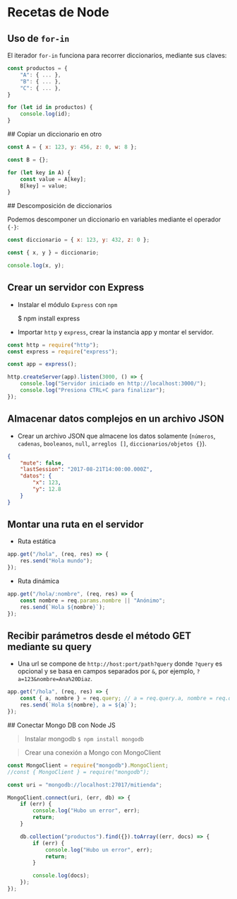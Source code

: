 # Recetas de Node

## Uso de `for-in`

El iterador `for-in` funciona para recorrer diccionarios, mediante sus claves:

~~~js
const productos = {
    "A": { ... },
    "B": { ... },
    "C": { ... },
}

for (let id in productos) {
    console.log(id);
}
~~~

## Copiar un diccionario en otro

~~~js
const A = { x: 123, y: 456, z: 0, w: 8 };

const B = {};

for (let key in A) {
    const value = A[key];
    B[key] = value;
}
~~~

## Descomposición de diccionarios

Podemos descomponer un diccionario en variables mediante el operador `{·}`:

~~~js
const diccionario = { x: 123, y: 432, z: 0 };

const { x, y } = diccionario;

console.log(x, y);
~~~ 

## Crear un servidor con Express

* Instalar el módulo `Express` con `npm`

    $ npm install express

* Importar `http` y `express`, crear la instancia app y montar el servidor.

~~~js
const http = require("http");
const express = require("express");

const app = express();

http.createServer(app).listen(3000, () => {
    console.log("Servidor iniciado en http://localhost:3000/");
    console.log("Presiona CTRL+C para finalizar");
});
~~~

## Almacenar datos complejos en un archivo JSON

* Crear un archivo JSON que almacene los datos solamente (`números`, `cadenas`, `booleanos`, `null`, `arreglos []`, `diccionarios/objetos {}`).

~~~json
{
    "mute": false,
    "lastSession": "2017-08-21T14:00:00.000Z",
    "datos": {
        "x": 123,
        "y": 12.8
    }
}
~~~

## Montar una ruta en el servidor

* Ruta estática

~~~js
app.get("/hola", (req, res) => {
    res.send("Hola mundo");
});
~~~

* Ruta dinámica

~~~js
app.get("/hola/:nombre", (req, res) => {
    const nombre = req.params.nombre || "Anónimo";
    res.send(`Hola ${nombre}`);
});
~~~

## Recibir parámetros desde el método GET mediante su query

* Una url se compone de `http://host:port/path?query` donde `?query` es opcional y se basa en campos separados por `&`, por ejemplo, `?a=123&nombre=Ana%20Diaz`.

~~~js
app.get("/hola", (req, res) => {
    const { a, nombre } = req.query; // a = req.query.a, nombre = req.query.nombre
    res.send(`Hola ${nombre}, a = ${a}`);
});
~~~

## Conectar Mongo DB con Node JS

> Instalar mongodb `$ npm install mongodb`

> Crear una conexión a Mongo con MongoClient

~~~js
const MongoClient = require("mongodb").MongoClient;
//const { MongoClient } = require("mongodb");

const uri = "mongodb://localhost:27017/mitienda";

MongoClient.connect(uri, (err, db) => {
    if (err) {
        console.log("Hubo un error", err);
        return;
    }

    db.collection("productos").find({}).toArray((err, docs) => {
        if (err) {
            console.log("Hubo un error", err);
            return;
        }

        console.log(docs);
    });
});
~~~